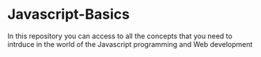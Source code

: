# Javascript-Basics

In this repository you can access to all the concepts that you need to intrduce in the world of the Javascript programming and Web development
